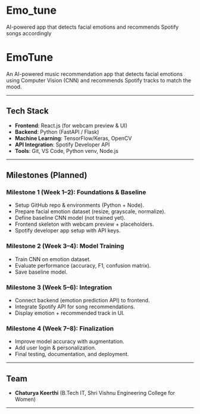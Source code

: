 # Emo_tune
AI-powered app that detects facial emotions and recommends Spotify songs accordingly
# EmoTune 

An AI-powered music recommendation app that detects facial emotions using Computer Vision (CNN) and recommends Spotify tracks to match the mood.

---

##  Tech Stack
- **Frontend**: React.js (for webcam preview & UI)
- **Backend**: Python (FastAPI / Flask)
- **Machine Learning**: TensorFlow/Keras, OpenCV
- **API Integration**: Spotify Developer API
- **Tools**: Git, VS Code, Python venv, Node.js

---

##  Milestones (Planned)

### Milestone 1 (Week 1–2): Foundations & Baseline
- Setup GitHub repo & environments (Python + Node).
- Prepare facial emotion dataset (resize, grayscale, normalize).
- Define baseline CNN model (not trained yet).
- Frontend skeleton with webcam preview + placeholders.
- Spotify developer app setup with API keys.

### Milestone 2 (Week 3–4): Model Training
- Train CNN on emotion dataset.
- Evaluate performance (accuracy, F1, confusion matrix).
- Save baseline model.

### Milestone 3 (Week 5–6): Integration
- Connect backend (emotion prediction API) to frontend.
- Integrate Spotify API for song recommendations.
- Display emotion + recommended track in UI.

### Milestone 4 (Week 7–8): Finalization
- Improve model accuracy with augmentation.
- Add user login & personalization.
- Final testing, documentation, and deployment.

---

## Team
- **Chaturya Keerthi** (B.Tech IT, Shri Vishnu Engineering College for Women)

---

